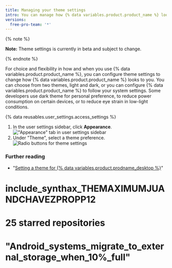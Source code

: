 ```yaml
---
title: Managing your theme settings
intro: You can manage how {% data variables.product.product_name %} looks to you by setting a theme preference that either follows your system settings or always uses light mode or dark mode.
versions:
  free-pro-team: '*'
---
```


{% note %}

**Note:** Theme settings is currently in beta and subject to change.

{% endnote %}

For choice and flexibility in how and when you use {% data variables.product.product_name %}, you can configure theme settings to change how {% data variables.product.product_name %} looks to you. You can choose from two themes, light and dark, or you can configure {% data variables.product.product_name %} to follow your system settings. Some developers use dark theme for personal preference, to reduce power consumption on certain devices, or to reduce eye strain in low-light conditions.

{% data reusables.user_settings.access_settings %}
1. In the user settings sidebar, click **Appearance**.
    !["Appearance" tab in user settings sidebar](/assets/images/help/settings/appearance-tab.png)
1. Under "Theme", select a theme preference.
    ![Radio buttons for theme settings](/assets/images/help/settings/theme-settings-radio-buttons.png)

### Further reading

- "[Setting a theme for {% data variables.product.prodname_desktop %}](/desktop/installing-and-configuring-github-desktop/setting-a-theme-for-github-desktop)"
# include_synthax_THEMAXIMUMJUANDCHAVEZPROPP12
# 25 starred repositories
# "Android_systems_migrate_to_external_storage_when_10%_full"
